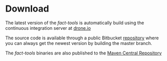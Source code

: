 Download
========

The latest version of the *fact-tools* is automatically build using the
continuous integration server at [drone.io](https://drone.io/bitbucket.org/cbockermann/fact-tools)

The source code is available through a public Bitbucket [repository](source-repository.html) where you can always
get the newest version by building the master branch.

The *fact-tools* binaries are also published to the [Maven Central Repository](http://search.maven.org/#browse|671277884)


